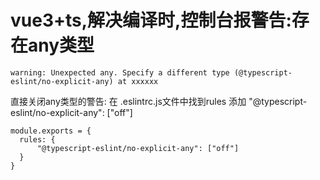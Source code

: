# vue3+ts,解决编译时,控制台报警告:存在any类型
```
warning: Unexpected any. Specify a different type (@typescript-eslint/no-explicit-any) at xxxxxx
```
直接关闭any类型的警告:
在 .eslintrc.js文件中找到rules 添加 "@typescript-eslint/no-explicit-any": ["off"]
```
module.exports = {
  rules: {
      "@typescript-eslint/no-explicit-any": ["off"]
  }
}
```